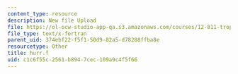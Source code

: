 ```yaml
---
content_type: resource
description: New file Upload
file: https://ol-ocw-studio-app-qa.s3.amazonaws.com/courses/12-811-tropical-meteorology-spring-2011/c1c6f55c2561b8947cec109a9c4f5f66_hurr.f
file_type: text/x-fortran
parent_uid: 374ebf22-f5f1-50d9-82a5-d78288ffba8e
resourcetype: Other
title: hurr.f
uid: c1c6f55c-2561-b894-7cec-109a9c4f5f66
---
```

